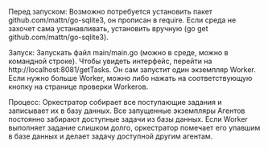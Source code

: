Перед запуском:
Возможно потребуется установить пакет github.com/mattn/go-sqlite3, он прописан в require.
Если среда не захочет сама устанавливать, установить вручную (go get github.com/mattn/go-sqlite3).

Запуск:
Запускать файл main/main.go (можно в среде, можно в командной строке).
Чтобы увидеть интерфейс, перейти на http://localhost:8081/getTasks.
Он сам запустит один экземпляр Worker. Если нужно больше Worker, можно либо нажать на соответствующую кнопку на странице проверки Workerов.

Процесс:
Оркестратор собирает все поступающие задания и записывает их в базу данных. Все запущенные экземпляры Агентов постоянно забирают доступные задачи из базы данных. Если Worker выполняет задание слишком долго, оркестратор помечает его упавшим в базе данных и делает задачу доступной другим агентам.
